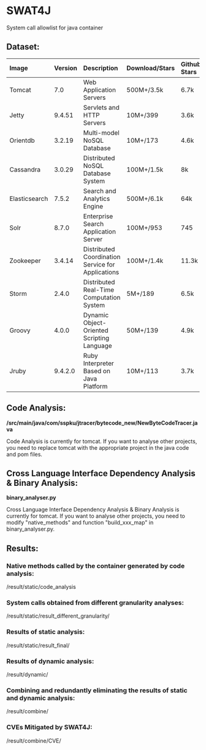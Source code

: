 # SWAT4J
System call allowlist for java container

## Dataset:
| Image | Version | Description | Download/Stars | Github Stars | Image Size |
| :-----| :-----| :-----| :-----| :-----| :-----|
| Tomcat | 7.0 | Web Application Servers | 500M+/3.5k | 6.7k | 382M |
| Jetty | 9.4.51 | Servlets and HTTP Servers | 10M+/399 | 3.6k | 378M |
| Orientdb | 3.2.19 | Multi-model NoSQL Database | 10M+/173 | 4.6k | 358M |
| Cassandra | 3.0.29 | Distributed NoSQL Database System | 100M+/1.5k | 8k | 296M |
| Elasticsearch | 7.5.2 | Search and Analytics Engine | 500M+/6.1k | 64k | 779M |
| Solr | 8.7.0 | Enterprise Search Application Server | 100M+/953 | 745 | 543M |
| Zookeeper | 3.4.14 | Distributed Coordination Service for Applications | 100M+/1.4k | 11.3k | 260M |
| Storm | 2.4.0 | Distributed Real-Time Computation System | 5M+/189 | 6.5k | 668M |
| Groovy | 4.0.0 | Dynamic Object-Oriented Scripting Language | 50M+/139 | 4.9k | 362M |
| Jruby | 9.4.2.0 | Ruby Interpreter Based on Java Platform | 10M+/113 | 3.7k | 299M |


## Code Analysis:
**/src/main/java/com/sspku/jtracer/bytecode_new/NewByteCodeTracer.java**

Code Analysis is currently for tomcat.
If you want to analyse other projects, you need to replace tomcat with the appropriate project in the java code and pom files.


## Cross Language Interface Dependency Analysis & Binary Analysis:
**binary_analyser.py**

Cross Language Interface Dependency Analysis & Binary Analysis is currently for tomcat. 
If you want to analyse other projects, you need to modify "native_methods" and function "build_xxx_map" in binary_analyser.py.

## Results:
  ### Native methods called by the container generated by code analysis:
  /result/static/code_analysis

  ### System calls obtained from different granularity analyses:
  /result/static/result_different_granularity/

  ### Results of static analysis:
  /result/static/result_final/

  ### Results of dynamic analysis:
  /result/dynamic/

  ### Combining and redundantly eliminating the results of static and dynamic analysis:
  /result/combine/
  
  ### CVEs Mitigated by SWAT4J:
  /result/combine/CVE/

  
         
